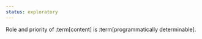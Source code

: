 ```yaml
---
status: exploratory
---
```


Role and priority of :term[content] is :term[programmatically determinable].
